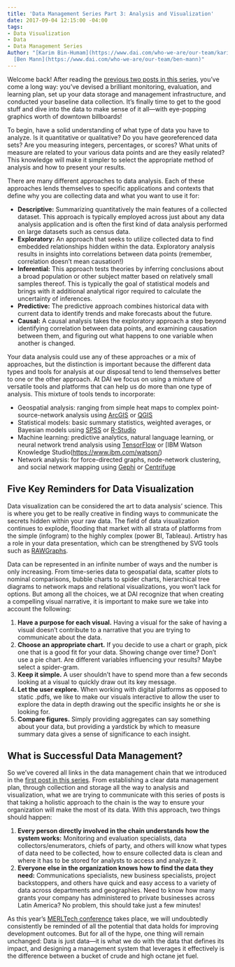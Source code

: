 ```yaml
---
title: 'Data Management Series Part 3: Analysis and Visualization'
date: 2017-09-04 12:15:00 -04:00
tags:
- Data Visualization
- Data
- Data Management Series
Author: "[Karim Bin-Humam](https://www.dai.com/who-we-are/our-team/karim-bin-humam);
  [Ben Mann](https://www.dai.com/who-we-are/our-team/ben-mann)"
---
```


Welcome back! After reading the [previous two posts in this series](https://dai-global-digital.com/tags/?tag=data-management-series), you’ve come a long way: you’ve devised a brilliant monitoring, evaluation, and learning plan, set up your data storage and management infrastructure, and conducted your baseline data collection. It’s finally time to get to the good stuff and dive into the data to make sense of it all—with eye-popping graphics worth of downtown billboards!

<!--more-->

To begin, have a solid understanding of what type of data you have to analyze. Is it quantitative or qualitative? Do you have georeferenced data sets? Are you measuring integers, percentages, or scores? What units of measure are related to your various data points and are they easily related? This knowledge will make it simpler to select the appropriate method of analysis and how to present your results.

There are many different approaches to data analysis. Each of these approaches lends themselves to specific applications and contexts that define why you are collecting data and what you want to use it for:

* **Descriptive:** Summarizing quantitatively the main features of a collected dataset. This approach is typically employed across just about any data analysis application and is often the first kind of data analysis performed on large datasets such as census data.
* **Exploratory:** An approach that seeks to utilize collected data to find embedded relationships hidden within the data. Exploratory analysis results in insights into correlations between data points (remember, correlation doesn’t mean causation!)
* **Inferential:** This approach tests theories by inferring conclusions about a broad population or other subject matter based on relatively small samples thereof. This is typically the goal of statistical models and brings with it additional analytical rigor required to calculate the uncertainty of inferences.
* **Predictive:** The predictive approach combines historical data with current data to identify trends and make forecasts about the future.
* **Causal:** A causal analysis takes the exploratory approach a step beyond identifying correlation between data points, and examining causation between them, and figuring out what happens to one variable when another is changed.

Your data analysis could use any of these approaches or a mix of approaches, but the distinction is important because the different data types and tools for analysis at our disposal tend to lend themselves better to one or the other approach. At DAI we focus on using a mixture of versatile tools and platforms that can help us do more than one type of analysis. This mixture of tools tends to incorporate:

* Geospatial analysis: ranging from simple heat maps to complex point-source-network analysis using [ArcGIS](http://www.arcgis.com/features/index.html) or [QGIS](https://dai-global-digital.com/open-source-series-spatial-analysis-with-qgis.html)
* Statistical models: basic summary statistics, weighted averages, or Bayesian models using [SPSS](https://www.ibm.com/analytics/us/en/technology/spss/) or [R-Studio](https://www.rstudio.com/)
* Machine learning: predictive analytics, natural language learning, or neural network trend analysis using [TensorFlow](https://www.tensorflow.org/) or [IBM Watson Knowledge Studio(https://www.ibm.com/watson/)
* Network analysis: for force-directed graphs, node-network clustering, and social network mapping using [Gephi](https://gephi.org/) or [Centrifuge](http://centrifugesystems.com/)

## Five Key Reminders for Data Visualization

Data visualization can be considered the art to data analysis’ science. This is where you get to be really creative in finding ways to communicate the secrets hidden within your raw data. The field of data visualization continues to explode, flooding that market with all strata of platforms from the simple (infogram) to the highly complex (power BI, Tableau). Artistry has a role in your data presentation, which can be strengthened by SVG tools such as [RAWGraphs](http://rawgraphs.io/).

Data can be represented in an infinite number of ways and the number is only increasing. From time-series data to geospatial data, scatter plots to nominal comparisons, bubble charts to spider charts, hierarchical tree diagrams to network maps and relational visualizations, you won’t lack for options. But among all the choices, we at DAI recognize that when creating a compelling visual narrative, it is important to make sure we take into account the following:

1. **Have a purpose for each visual.** Having a visual for the sake of having a visual doesn’t contribute to a narrative that you are trying to communicate about the data.
2. **Choose an appropriate chart.** If you decide to use a chart or graph, pick one that is a good fit for your data. Showing change over time? Don’t use a pie chart. Are different variables influencing your results? Maybe select a spider-gram.
3. **Keep it simple.** A user shouldn’t have to spend more than a few seconds looking at a visual to quickly draw out its key message.
4. **Let the user explore.** When working with digital platforms as opposed to static .pdfs, we like to make our visuals interactive to allow the user to explore the data in depth drawing out the specific insights he or she is looking for.
5. **Compare figures.** Simply providing aggregates can say something about your data, but providing a yardstick by which to measure summary data gives a sense of significance to each insight.

## What is Successful Data Management?

So we’ve covered all links in the data management chain that we introduced in the [first post in this series](https://dai-global-digital.com/data-management-series-planning-and-collecting-part-1.html). From establishing a clear data management plan, through collection and storage all the way to analysis and visualization, what we are trying to communicate with this series of posts is that taking a holistic approach to the chain is the way to ensure your organization will make the most of its data. With this approach, two things should happen:

1. **Every person directly involved in the chain understands how the system works:** Monitoring and evaluation specialists, data collectors/enumerators, chiefs of party, and others will know what types of data need to be collected, how to ensure collected data is clean and where it has to be stored for analysts to access and analyze it.
2. **Everyone else in the organization knows how to find the data they need:** Communications specialists, new business specialists, project backstoppers, and others have quick and easy access to a variety of data across departments and geographies. Need to know how many grants your company has administered to private businesses across Latin America? No problem, this should take just a few minutes!

As this year’s [MERLTech conference](http://merltech.org/) takes place, we will undoubtedly consistently be reminded of all the potential that data holds for improving development outcomes. But for all of the hype, one thing will remain unchanged: Data is just data—it is what we do with the data that defines its impact, and designing a management system that leverages it effectively is the difference between a bucket of crude and high octane jet fuel.
